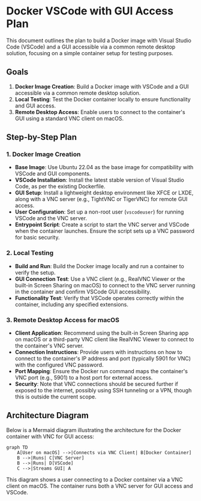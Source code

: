 # Docker VSCode with GUI Access Plan

This document outlines the plan to build a Docker image with Visual Studio Code (VSCode) and a GUI accessible via a common remote desktop solution, focusing on a simple container setup for testing purposes.

## Goals
1. **Docker Image Creation**: Build a Docker image with VSCode and a GUI accessible via a common remote desktop solution.
2. **Local Testing**: Test the Docker container locally to ensure functionality and GUI access.
3. **Remote Desktop Access**: Enable users to connect to the container's GUI using a standard VNC client on macOS.

## Step-by-Step Plan

### 1. Docker Image Creation
- **Base Image**: Use Ubuntu 22.04 as the base image for compatibility with VSCode and GUI components.
- **VSCode Installation**: Install the latest stable version of Visual Studio Code, as per the existing Dockerfile.
- **GUI Setup**: Install a lightweight desktop environment like XFCE or LXDE, along with a VNC server (e.g., TightVNC or TigerVNC) for remote GUI access.
- **User Configuration**: Set up a non-root user (`vscodeuser`) for running VSCode and the VNC server.
- **Entrypoint Script**: Create a script to start the VNC server and VSCode when the container launches. Ensure the script sets up a VNC password for basic security.

### 2. Local Testing
- **Build and Run**: Build the Docker image locally and run a container to verify the setup.
- **GUI Connection Test**: Use a VNC client (e.g., RealVNC Viewer or the built-in Screen Sharing on macOS) to connect to the VNC server running in the container and confirm VSCode GUI accessibility.
- **Functionality Test**: Verify that VSCode operates correctly within the container, including any specified extensions.

### 3. Remote Desktop Access for macOS
- **Client Application**: Recommend using the built-in Screen Sharing app on macOS or a third-party VNC client like RealVNC Viewer to connect to the container's VNC server.
- **Connection Instructions**: Provide users with instructions on how to connect to the container's IP address and port (typically 5901 for VNC) with the configured VNC password.
- **Port Mapping**: Ensure the Docker run command maps the container's VNC port (e.g., 5901) to a host port for external access.
- **Security**: Note that VNC connections should be secured further if exposed to the internet, possibly using SSH tunneling or a VPN, though this is outside the current scope.

## Architecture Diagram
Below is a Mermaid diagram illustrating the architecture for the Docker container with VNC for GUI access:

```mermaid
graph TD
    A[User on macOS] -->|Connects via VNC Client| B[Docker Container]
    B -->|Runs| C[VNC Server]
    B -->|Runs| D[VSCode]
    C -->|Streams GUI| A
```

This diagram shows a user connecting to a Docker container via a VNC client on macOS. The container runs both a VNC server for GUI access and VSCode.